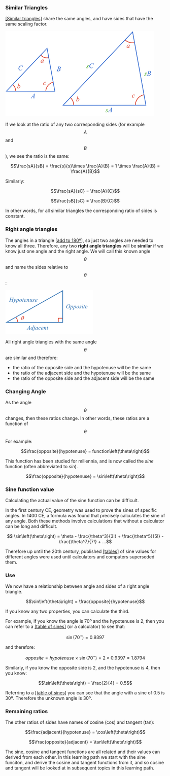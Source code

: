 ### Similar Triangles

[[Similar triangles]]((qr,'Math/Geometry_1/SimilarTriangles/base/SimilarPres',#00756F)) share the same angles, and have sides that have the same scaling factor.

![](simintro.png)

If we look at the ratio of any two corresponding sides (for example $$A$$ and $$B$$), we see the ratio is the same:

$$\frac{sA}{sB} = \frac{s}{s}\times \frac{A}{B} = 1 \times \frac{A}{B} = \frac{A}{B}$$

Similarly:

$$\frac{sA}{sC} = \frac{A}{C}$$

$$\frac{sB}{sC} = \frac{B}{C}$$

In other words, for all similar triangles the corresponding ratio of sides is constant.

### Right angle triangles

The angles in a triangle [[add to 180º]]((qr,'Math/Geometry_1/Triangles/base/AngleSumPres',#00756F)), so just two angles are needed to know all three. Therefore, any two **right angle triangles** will be **similar** if we know just one angle and the right angle. We will call this known angle $$\theta$$  and name the sides relative to $$\theta$$:

![](names.png)

All right angle triangles with the same angle $$\theta$$ are similar and therefore:

* the ratio of the opposite side and the hypotenuse will be the same
* the ratio of the adjacent side and the hypotenuse will be the same
* the ratio of the opposite side and the adjacent side will be the same

### Changing Angle

As the angle $$\theta$$ changes, then these ratios change. In other words, these ratios are a function of $$\theta$$

For example:

$$\frac{opposite}{hypotenuse} = function\left(\theta\right)$$

This function has been studied for millennia, and is now called the *sine* function (often abbreviated to *sin*).

$$\frac{opposite}{hypotenuse} = \sin\left(\theta\right)$$

### Sine function value

Calculating the actual value of the sine function can be difficult.

In the first century CE, geometry was used to prove the sines of specific angles. In 1400 CE, a formula was found that precisely calculates the sine of any angle. Both these methods involve calculations that without a calculator can be long and difficult.

$$ \sin\left(\theta\right) = \theta - \frac{\theta^3}{3!} + \frac{\theta^5}{5!} - \frac{\theta^7}{7!} + ...$$

Therefore up until the 20th century, published [[tables]]((qr,'Math/Trigonometry_1/Sine/base/TableOfSines',#00756F)) of sine values for different angles were used until calculators and computers superseded them.

### Use

We now have a relationship between angle and sides of a right angle triangle.

$$\sin\left(\theta\right) = \frac{opposite}{hypotenuse}$$

If you know any two properties, you can calculate the third.

For example, if you know the angle is 70º and the hypotenuse is 2, then you can refer to a [[table of sines]]((qr,'Math/Trigonometry_1/Sine/base/TableOfSines',#00756F)) (or a calculator) to see that:

$$\sin \left(70^\circ\right) = 0.9397$$

and therefore:

$$opposite = hypotenuse \times \sin\left(70^\circ\right) = 2 \times 0.9397 = 1.8794$$

Similarly, if you know the opposite side is 2, and the hypotenuse is 4, then you know:

$$\sin\left(\theta\right) = \frac{2}{4} = 0.5$$

Referring to a [[table of sines]]((qr,'Math/Trigonometry_1/Sine/base/TableOfSines',#00756F)) you can see that the angle with a sine of 0.5 is 30º. Therefore the unknown angle is 30º.

### Remaining ratios

The other ratios of sides have names of cosine (cos) and tangent (tan):

$$\frac{adjacent}{hypotenuse} = \cos\left(\theta\right)$$

$$\frac{opposite}{adjacent} = \tan\left(\theta\right)$$

The sine, cosine and tangent functions are all related and their values can derived from each other. In this learning path we start with the sine funciton, and derive the cosine and tangent functions from it, and so cosine and tangent will be looked at in subsequent topics in this learning path.
